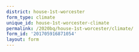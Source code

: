 ```yaml
---
district: house-1st-worcester
form_type: climate
unique_id: house-1st-worcester-climate
permalink: /2020bq/house-1st-worcester/climate/
form_id: '201705916871054'
layout: form
---
```

